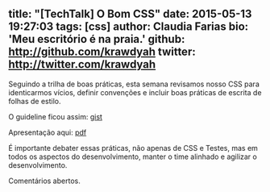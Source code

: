 title: "[TechTalk] O Bom CSS"
date: 2015-05-13 19:27:03
tags: [css]
author: Claudia Farias
bio: 'Meu escritório é na praia.'
github: http://github.com/krawdyah
twitter: http://twitter.com/krawdyah
---

Seguindo a trilha de boas práticas, esta semana revisamos nosso CSS para identicarmos vícios, definir convenções e incluir boas práticas de escrita de folhas de estilo. 

O guideline ficou assim:
[gist](https://gist.github.com/krawdyah/7d983264a216c86258cd)

Apresentação aqui:
[pdf](https://dl.dropboxusercontent.com/u/15048150/bom_css.pdf)

É importante debater essas práticas, não apenas de CSS e Testes, mas em todos os aspectos do desenvolvimento, manter o time alinhado e agilizar o desenvolvimento.

Comentários abertos.